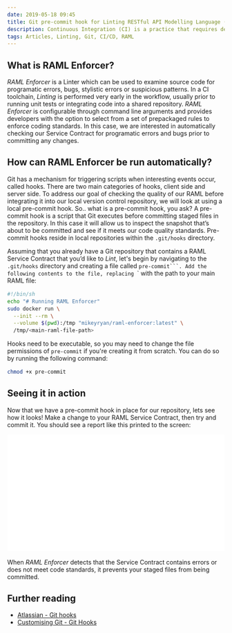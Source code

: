 ```yaml
---
date: 2019-05-18 09:45
title: Git pre-commit hook for Linting RESTful API Modelling Language (RAML)
description: Continuous Integration (CI) is a practice that requires developers to push code into a shared repository several times a day. When pushing our code to a shared repository, we should strive to ensure that our code is syntactically correct and builds so that other developers can grab the latest copy and begin iterating upon it easily. Today we are going to look at this principle and how we can easily identify and correct common coding mistakes when designing Service Contracts for Application Programming Interfaces (APIs). Specifically, we will explore how we can use Git hooks as a mechanism for ensuring a RAML Service Contract is valid using a Linter called RAML Enforcer.
tags: Articles, Linting, Git, CI/CD, RAML
---
```


## What is RAML Enforcer?
*RAML Enforcer* is a Linter which can be used to examine source code for programatic errors, bugs, stylistic errors or suspicious patterns. In a CI toolchain, *Linting* is performed very early in the workflow, usually prior to running unit tests or integrating code into a shared repository. *RAML Enforcer* is configurable through command line arguments and provides developers with the option to select from a set of prepackaged rules to enforce coding standards. In this case, we are interested in automatically checking our Service Contract for programatic errors and bugs prior to committing any changes.

## How can RAML Enforcer be run automatically?
Git has a mechanism for triggering scripts when interesting events occur, called hooks. There are two main categories of hooks, client side and server side. To address our goal of checking the quality of our RAML before integrating it into our local version control repository, we will look at using a local pre-commit hook. So.. what is a pre-commit hook, you ask? A pre-commit hook is a script that Git executes before committing staged files in the repository. In this case it will allow us to inspect the snapshot that’s about to be committed and see if it meets our code quality standards. Pre-commit hooks reside in local repositories within the `.git/hooks` directory.

Assuming that you already have a Git repository that contains a RAML Service Contract that you’d like to *Lint*, let's begin by navigating to the `.git/hooks` directory and creating a file called `pre-commit```. Add the following contents to the file, replacing `<main-raml-file-path>` with the path to your main RAML file:
```bash
#!/bin/sh
echo "# Running RAML Enforcer"
sudo docker run \
  --init --rm \
  --volume $(pwd):/tmp "mikeyryan/raml-enforcer:latest" \
  /tmp/<main-raml-file-path>
```
Hooks need to be executable, so you may need to change the file permissions of `pre-commit` if you're creating it from scratch. You can do so by running the following command:
```bash
chmod +x pre-commit
```

## Seeing it in action
Now that we have a pre-commit hook in place for our repository, lets see how it looks! Make a change to your RAML Service Contract, then try and commit it. You should see a report like this printed to the screen:

![Git hook screenshot](/images/posts/git-hook-linter-commit.svg)

When *RAML Enforcer* detects that the Service Contract contains errors or does not meet code standards, it prevents your staged files from being committed.

## Further reading
* [Atlassian - Git hooks](https://www.atlassian.com/git/tutorials/git-hooks)
* [Customising Git - Git Hooks](https://git-scm.com/book/en/v2/Customizing-Git-Git-Hooks)
